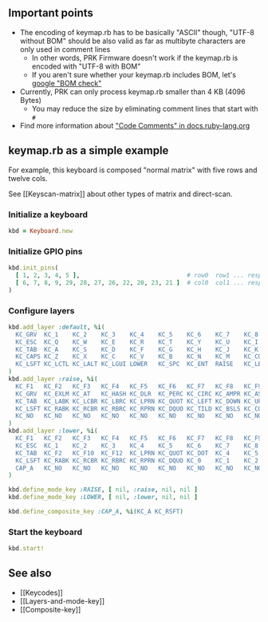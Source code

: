 ## Important points

- The encoding of keymap.rb has to be basically "ASCII" though, "UTF-8 without BOM" should be also valid as far as multibyte characters are only used in comment lines
  - In other words, PRK Firmware doesn't work if the keymap.rb is encoded with "UTF-8 with BOM"
  - If you aren't sure whether your keymap.rb includes BOM, let's [google "BOM check"](https://www.google.com/search?q=bom+check)
- Currently, PRK can only process keymap.rb smaller than 4 KB (4096 Bytes)
  - You may reduce the size by eliminating comment lines that start with `#`
- Find more information about ["Code Comments" in docs.ruby-lang.org](https://docs.ruby-lang.org/en/master/doc/syntax/comments_rdoc.html)

## keymap.rb as a simple example

For example, this keyboard is composed "normal matrix" with five rows and twelve cols.

See [[Keyscan-matrix]] about other types of matrix and direct-scan.

### Initialize a keyboard

```ruby
kbd = Keyboard.new
```

### Initialize GPIO pins

```ruby
kbd.init_pins(
  [ 1, 2, 3, 4, 5 ],                              # row0  row1 ... respectively
  [ 6, 7, 8, 9, 29, 28, 27, 26, 22, 20, 23, 21 ]  # col0  col1 ... respectively
)
```

### Configure layers

```ruby
kbd.add_layer :default, %i(
  KC_GRV  KC_1    KC_2    KC_3    KC_4    KC_5    KC_6    KC_7    KC_8     KC_9     KC_0    KC_BSPC
  KC_ESC  KC_Q    KC_W    KC_E    KC_R    KC_T    KC_Y    KC_U    KC_I     KC_O     KC_P    KC_DEL
  KC_TAB  KC_A    KC_S    KC_D    KC_F    KC_G    KC_H    KC_J    KC_K     KC_L     KC_SCLN KC_QUOT
  KC_CAPS KC_Z    KC_X    KC_C    KC_V    KC_B    KC_N    KC_M    KC_COMM  KC_DOT   KC_SLSH KC_RSFT
  KC_LSFT KC_LCTL KC_LALT KC_LGUI LOWER   KC_SPC  KC_ENT  RAISE   KC_LEFT  KC_DOWN  KC_UP   KC_RIGHT
)
kbd.add_layer :raise, %i(
  KC_F1   KC_F2   KC_F3   KC_F4   KC_F5   KC_F6   KC_F7   KC_F8   KC_F9    KC_F10   KC_F11  KC_F12
  KC_GRV  KC_EXLM KC_AT   KC_HASH KC_DLR  KC_PERC KC_CIRC KC_AMPR KC_ASTER KC_LPRN  KC_RPRN KC_MINS
  KC_TAB  KC_LABK KC_LCBR KC_LBRC KC_LPRN KC_QUOT KC_LEFT KC_DOWN KC_UP    KC_RIGHT KC_UNDS KC_PIPE
  KC_LSFT KC_RABK KC_RCBR KC_RBRC KC_RPRN KC_DQUO KC_TILD KC_BSLS KC_COMMA KC_DOT   KC_SLSH KC_RSFT
  KC_NO   KC_NO   KC_NO   KC_NO   KC_NO   KC_NO   KC_NO   KC_NO   KC_NO    KC_NO    KC_NO   KC_NO
)
kbd.add_layer :lower, %i(
  KC_F1   KC_F2   KC_F3   KC_F4   KC_F5   KC_F6   KC_F7   KC_F8   KC_F9    KC_F10   KC_F11  KC_F12
  KC_ESC  KC_1    KC_2    KC_3    KC_4    KC_5    KC_6    KC_7    KC_8     KC_9     KC_0    KC_MINS
  KC_TAB  KC_F2   KC_F10  KC_F12  KC_LPRN KC_QUOT KC_DOT  KC_4    KC_5     KC_6     KC_PLUS KC_BSPC
  KC_LSFT KC_RABK KC_RCBR KC_RBRC KC_RPRN KC_DQUO KC_0    KC_1    KC_2     KC_3     KC_SLSH KC_COMMA
  CAP_A   KC_NO   KC_NO   KC_NO   KC_NO   KC_NO   KC_NO   KC_NO   KC_NO    KC_NO    KC_NO   KC_NO
)

kbd.define_mode_key :RAISE, [ nil, :raise, nil, nil ]
kbd.define_mode_key :LOWER, [ nil, :lower, nil, nil ]

kbd.define_composite_key :CAP_A, %i(KC_A KC_RSFT)
```

### Start the keyboard

```ruby
kbd.start!
```

## See also
- [[Keycodes]]
- [[Layers-and-mode-key]]
- [[Composite-key]]

